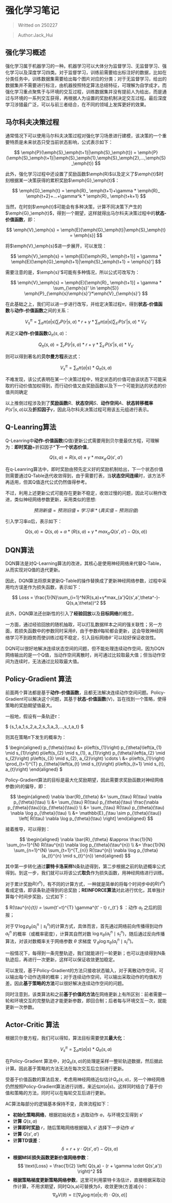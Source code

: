 # **强化学习笔记**

> Writted on 250227

> Author:Jack_Hui

## **强化学习概述**
强化学习属于机器学习的一种。机器学习可以大体分为监督学习、无监督学习、强化学习以及深度学习四类。对于监督学习，训练前需要给出标注好的数据，比如在分类任务中，训练数据集需要给出每个图片对应的分类；对于无监督学习，给出的数据集并不需要进行标注，由机器按照特定算法总结特征，可理解为自学成才。而强化学习重点聚焦于与环境的交互过程，训练数据集并没有提前人为给出，而是通过与环境的一系列交互获得，再根据人为设置的奖励机制决定交互过程。最后深度学习涉猎最广泛，可以与前三者结合，在不同的领域上发挥更好的效果。

## **马尔科夫决策过程**
通常情况下可以使用马尔科夫决策过程对强化学习场景进行建模，该决策的一个重要特质是未来状态只受当前状态影响，公式表示如下：

$$
\emph{P}(\emph{S}_\emph{t+1}|\emph{S}_\emph{t}) = \emph{P}(\emph{S}_\emph{t+1}|\emph{S}_\emph{1},\emph{S}_\emph{2},...,\emph{S}_\emph{t})
$$

此外，强化学习过程中还设置了奖励函数$\emph{R}$以及定义了$\emph{t}$时刻根据某一决策获得的累积奖励$\emph{G}_\emph{t}$：

$$
\emph{G}_\emph{t} = \emph{R}_ \emph{t+1}+\gamma * \emph{R}_ \emph{t+2}+...+\gamma^k * \emph{R}_ \emph{t+k+1}
$$

当然，在时刻$\emph{t}$可能会有多种决策，计算不同决策下产生的$\emph{G}_\emph{t}$，得到一个期望，这样就得出马尔科夫决策过程中的**状态-价值函数**，即：

$$
\emph{V}_\emph{s} = \emph{E}[\emph{G}_\emph{t}|\emph{S}_\emph{t} = \emph{s}]
$$

将$\emph{V}_\emph{s}$进一步展开，可以发现：

$$
\emph{V}_\emph{s} = \emph{E}[\emph{R}_ \emph{t+1}] + \gamma *  \emph{E}[\emph{G}_\emph{t+1}|\emph{S}_\emph{t+1} = \emph{s}']
$$

需要注意的是，$\emph{s}'$可能有多种情况，所以公式可改写为：

$$
\emph{V}_\emph{s} = \emph{E}[\emph{R}_ \emph{t+1}] + \gamma *  \sum_{\emph{s}' \in \emph{S}} \emph{P}_{\emph{s}\emph{s}'}*\emph{V}_{\emph{s}'} 
$$

在此基础之上，我们可以进一步进行改写，并给定决策过程$\pi$，得到**状态-价值函数**与**动作-价值函数**之间的关系：

$$
V^{\pi}_s = \sum_{a}\pi(a|s)\sum_r P(r|s,a)*r+\gamma*\sum_a \pi(a|s) \sum_{s'} P(s'|s,a)*V_{s'}
$$

再定义**动作-价值函数**$Q_{\pi}(s,a)$：

$$
Q_{\pi}(s,a) = \sum_r P(r|s,a)*r + \gamma* \sum_{s'} P(s'|s,a)*V_{s'}
$$

则可以得到著名的**贝尔曼方程**表达式：

$$
V^{\pi}_s = \sum_{a}\pi(a|s)*Q_{\pi}(s,a) 
$$

不难发现，该公式表明在某一个决策过程中，特定状态的价值可由该状态下可能采取的行动价值加权得到，而行动价值又由奖励函数以及下一个可能到达的状态的价值共同确定

以上推倒过程涉及到了**奖励函数**$R$、**状态空间**$S$、**动作空间**$A$、**状态转移概率**$P(s'|s,a)$以及**折扣因子**$\gamma$，因此马尔科夫决策过程可用该五元组进行表示。

## **Q-Leanring算法**
Q-Leanring中**动作-价值函数**(Q值)更新公式需要用到贝尔曼最优方程，可理解为：**即时奖励**+折扣因子***下一个状态价值**，

$$
Q(s,a) = R(s,a)+γ*max_{a'}Q(s',a') 
$$

在q-Leanring算法中，即时奖励由预先定义好的奖励机制给出，下一个状态价值则需要通过Q-Table迭代收敛得到，由于需要打表，当**状态空间连续**时，该方法不再适用，但其Q值迭代公式仍然值得参考。

不过，利用上述更新公式可能存在更新不稳定，收敛过慢的问题，因此可以稍作改进，类似神经网络参数更新，采用类似的思想:

$$
预测新值 = 预测旧值 + 学习率*(真实值-预测旧值) 
$$

引入学习率$\alpha$后，表示如下：

$$
Q(s,a) =Q(s,a)+\alpha *(R(s,a)+γ*max_{a'}Q(s',a')-Q(s,a))
$$


## **DQN算法**
DQN算法是对Q-Learning算法的改进，其核心是使用神经网络来代替Q-Table，从而实现对Q值的迭代更新。

因此，DQN算法将原来更新Q-Table的操作替换成了更新神经网络参数，过程中采用均方误差作为损失函数，表示如下：

$$
Loss = \frac{1}{N}\sum_{i=1}^N(R(s,a)+γ*max_{a'}Q(s',a',\theta^-)-Q(s,a,\theta))^2
$$

此外，DQN算法还创新性的引入了**经验回放**以及**目标网络**的概念，

一方面，通过经验回放的随机抽取，可以打乱数据样本之间的强关联性；另一方面，若损失函数中的参数同时采用$\theta$，由于参数$\theta$每轮都会更新，这会导致神经网络学习不到趋势而使训练过程不稳定，引入目标网络$\theta^-$可以较好保证收敛性。

DQN可以很好地解决连续状态空间的问题，但不能处理连续动作空间，因为DQN网络输出的是一个Q值，当动作空间离散时，尚可通过比较取最大值；但当动作空间为连续时，无法通过比较取最大值。

## **Policy-Gradient 算法**
前面两个算法都是基于**动作-价值函数**，且都无法解决连续动作空间问题。Policy-Gradient可以解决这个问题，其基于**状态-价值函数**(V)，旨在找到一个策略，使得策略的奖励期望值最大。

一般地，假设有一条轨迹$\tau$：

$
\{s_1,a_1,s_2,a_2,s_3,a_3,...,s_t,a_t\}
$

则其在策略$\pi$下发生的概率为：

$
\begin{aligned}
p_{\theta}(\tau) &= p\left(s_{1}\right) p_{\theta}\left(a_{1} \mid s_{1}\right) p\left(s_{2} \mid s_{1}, a_{1}\right) p_{\theta}\left(a_{2} \mid s_{2}\right) p\left(s_{3} \mid s_{2}, a_{2}\right) \cdots \\
&= p\left(s_{1}\right) \prod_{t=1}^{T} p_{\theta}\left(a_{t} \mid s_{t}\right) p\left(s_{t+1} \mid s_{t}, a_{t}\right)
\end{aligned}
$

Policy-Gradient算法的目标是最大化奖励期望，因此需要求奖励函数对神经网络参数($\theta$)的偏导，即：

$$
\begin{aligned}
\nabla \bar{R}_{\theta} &= \sum_{\tau} R(\tau) \nabla p_{\theta}(\tau) \\
&= \sum_{\tau} R(\tau) p_{\theta}(\tau) \frac{\nabla p_{\theta}(\tau)}{p_{\theta}(\tau)} \\
&= \sum_{\tau} R(\tau) p_{\theta}(\tau) \nabla \log p_{\theta}(\tau) \\
&= \mathbb{E}_{\tau \sim p_{\theta}(\tau)} \left[ R(\tau) \nabla \log p_{\theta}(\tau) \right]
\end{aligned}
$$

接着推导，可以得到：

$$
\begin{aligned}
\nabla \bar{R}_{\theta} &\approx \frac{1}{N} \sum_{n=1}^{N} R(\tau^{n}) \nabla \log p_{\theta}(\tau^{n}) \\
&= \frac{1}{N} \sum_{n=1}^{N} \sum_{t=1}^{T_{n}} R(\tau^{n}) \nabla \log p_{\theta}(a_{t}^{n} \mid s_{t}^{n})
\end{aligned}
$$

其中第一步转化通过**蒙特卡洛采样**N条轨迹得到，第二步根据之前的轨迹概率公式得到。到这一步，我们就可以将该公式**取负**作为损失函数，用神经网络进行训练。

对于累计奖励$R(\tau^{n})$，有不同的计算方式，一种就是简单的将每个时间步中的$R(\tau^{n})$看成定值，即该条轨迹得到的总奖励；**REINFORCE算法**对此进行优化，其单独计算每个时间步奖励，公式如下：

$
R(\tau^{n}_{t}) = \sum_{t'=t}^{T} \gamma^{t' - t} r_{t'} 
$
：动作 $a_t$ 之后的回报；

对于$\nabla \log p_{\theta}(a_{t}^{n} \mid s_{t}^{n})$的计算方式，具体而言，首先通过网络前向传播得到动作 $a_t^n$ 的概率（或概率密度），计算其自然对数 $\log \pi_\theta(a_t^n \mid s_t^n)$，随后通过反向传播算法，对该对数概率关于网络参数 $\theta$ 求梯度 $\nabla_\theta \log \pi_\theta(a_t^n \mid s_t^n)$。

一般情况下，每得到一条完整轨迹，我们就能进行一轮更新；也可以连续得到N条轨迹后，再进行一次更新，这样可以保证收敛更加稳定。

可以发现，基于Policy-Gradient的方法只接收状态输入，对于离散动作空间，可以输出每个动作选择的概率；对于连续动作空间，可以输出采取动作的均值和方差。因此**基于策略的方法**可以很好解决连续动作空间的问题。

同时注意到，该类算法和之前**基于价值的方法**在网络更新上有所区别：前者需要一轮和环境交互的完整轨迹才能更新参数，即回合制；后者每与环境交互一次，就能更新一次参数。

## **Actor-Critic 算法**
根据贝尔曼方程，我们可以得知，算法目标需要使其**最大化**：

$$
V^{\pi}_s = \sum_{a}\pi(a|s)*Q_{\pi}(s,a) 
$$

在Policy-Gradient 算法中，对$Q_{\pi}(s,a)$的处理是采样一整轮轨迹数据，然后据此计算。因此基于策略的方法无法在每次交互后立刻进行更新。

受基于价值函数的算法启发，考虑用神经网络近似估计$Q_{\pi}(s,a)$，另一个神经网络仍然按照Policy-Gradient算法进行训练，来近似$\pi(a|s)$。这样同时结合了基于价值和策略的方法，同时可以在每轮交互后进行更新。

AC算法每部分的逻辑基本保持不变，具体流程如下：
  
- **初始化策略网络**，根据初始状态 $s$ 选取动作 $a$，与环境交互得到 $s'$
- **计算** $Q(s,a)$
- **计算即时奖励** $r$，随后策略网络根据输入 $s'$ 选择下一步动作 $a'$
- **计算** $Q(s',a')$
- **计算TD误差**：
  $$
  \delta = r + \gamma \cdot Q(s',a') - Q(s,a)
  $$
- **根据MSE损失函数更新价值网络参数**：
  $$
  \text{Loss} = \frac{1}{2} \left( Q(s,a) - (r + \gamma \cdot Q(s',a')) \right)^2
  $$
- **根据策略梯度更新策略网络参数**，这里可利用蒙特卡洛估计，直接根据采取动作计算，不用求期望，同时Q(s,a)可替换为$\delta$，收敛更快(方差减小)：
  $$
  \nabla_\theta V(\theta) = \mathbb{E} \left[ \nabla_\theta \log \pi(a|s;\theta) \cdot Q(s,a) \right]
  $$
